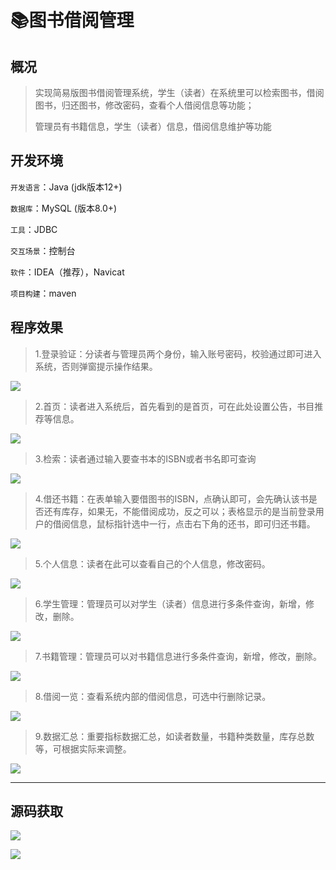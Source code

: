 # 📚图书借阅管理



## 概况

> 实现简易版图书借阅管理系统，学生（读者）在系统里可以检索图书，借阅图书，归还图书，修改密码，查看个人借阅信息等功能；
>
> 管理员有书籍信息，学生（读者）信息，借阅信息维护等功能

## 开发环境

`开发语言`：Java   (jdk版本12+)

`数据库`：MySQL  (版本8.0+)

`工具`：JDBC

`交互场景`：控制台

`软件`：IDEA（推荐），Navicat

`项目构建`：maven



## 程序效果

> 1.登录验证：分读者与管理员两个身份，输入账号密码，校验通过即可进入系统，否则弹窗提示操作结果。

![](http://cdn.qiniu.liyansheng.top/img/df79e8358955e6e7e65bcc17728d1e52.jpeg)

> 2.首页：读者进入系统后，首先看到的是首页，可在此处设置公告，书目推荐等信息。

![](http://cdn.qiniu.liyansheng.top/img/eb10ac052648fc44e1259c69ad9520d2.jpeg)

> 3.检索：读者通过输入要查书本的ISBN或者书名即可查询

![](http://cdn.qiniu.liyansheng.top/img/67b19112ed7a3d7e7704fa4e6e5f4bd5.jpeg)

> 4.借还书籍：在表单输入要借图书的ISBN，点确认即可，会先确认该书是否还有库存，如果无，不能借阅成功，反之可以；表格显示的是当前登录用户的借阅信息，鼠标指针选中一行，点击右下角的还书，即可归还书籍。

![](http://cdn.qiniu.liyansheng.top/img/7b0fa8e1c076d8a8b51495b2c28c1a90.jpeg)

> 5.个人信息：读者在此可以查看自己的个人信息，修改密码。

![](http://cdn.qiniu.liyansheng.top/img/f402f2d2d1c78f2aeee97f5bd3be5415.jpeg)

> 6.学生管理：管理员可以对学生（读者）信息进行多条件查询，新增，修改，删除。

![](http://cdn.qiniu.liyansheng.top/img/2308bde760e9896d4470f90c10c5d5ac.jpeg)

> 7.书籍管理：管理员可以对书籍信息进行多条件查询，新增，修改，删除。

![](http://cdn.qiniu.liyansheng.top/img/8c4ba3fd3af2c2f39f05f109d6a64810.jpeg)

> 8.借阅一览：查看系统内部的借阅信息，可选中行删除记录。

![](http://cdn.qiniu.liyansheng.top/img/9076b9a735a12df89f55226523495467.jpeg)

> 9.数据汇总：重要指标数据汇总，如读者数量，书籍种类数量，库存总数等，可根据实际来调整。

![](http://cdn.qiniu.liyansheng.top/img/fd188a7a13c16dd9fe86dc91ee2cb1d1.jpeg)

------
## 源码获取
![](http://cdn.qiniu.liyansheng.top/img/2993badf87150e4734bcdff74fe29588.png)

![](http://cdn.qiniu.liyansheng.top/img/20240527005856.png)




